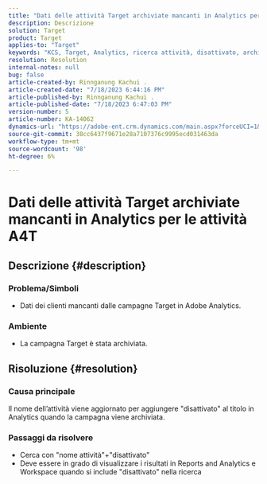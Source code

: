 ```yaml
---
title: "Dati delle attività Target archiviate mancanti in Analytics per le attività A4T"
description: Descrizione
solution: Target
product: Target
applies-to: "Target"
keywords: "KCS, Target, Analytics, ricerca attività, disattivato, archiviato"
resolution: Resolution
internal-notes: null
bug: false
article-created-by: Rinnganung Kachui .
article-created-date: "7/18/2023 6:44:16 PM"
article-published-by: Rinnganung Kachui .
article-published-date: "7/18/2023 6:47:03 PM"
version-number: 5
article-number: KA-14062
dynamics-url: "https://adobe-ent.crm.dynamics.com/main.aspx?forceUCI=1&pagetype=entityrecord&etn=knowledgearticle&id=dd715114-9b25-ee11-9cbd-6045bd006b4b"
source-git-commit: 38cc6437f9671e28a7107376c9995ecd031463da
workflow-type: tm+mt
source-wordcount: '98'
ht-degree: 6%

---
```


# Dati delle attività Target archiviate mancanti in Analytics per le attività A4T

## Descrizione {#description}




### Problema/Simboli



- Dati dei clienti mancanti dalle campagne Target in Adobe Analytics.




### Ambiente



- La campagna Target è stata archiviata.



## Risoluzione {#resolution}


### Causa principale



Il nome dell’attività viene aggiornato per aggiungere &quot;disattivato&quot; al titolo in Analytics quando la campagna viene archiviata.



### Passaggi da risolvere



- Cerca con &quot;nome attività&quot;+&quot;disattivato&quot;
- Deve essere in grado di visualizzare i risultati in Reports and Analytics e Workspace quando si include &quot;disattivato&quot; nella ricerca

